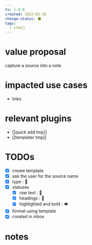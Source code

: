 ```yaml
---
tv: 1.0.0
created: 2022-03-26
change-status: ⚫
tags:
  - crm/🌱
---
```

 
# value proposal
capture a source into a note


# impacted use cases
- links

# relevant plugins
- [[quick add tmp]]
- [[templater tmp]]

# TODOs
- [x] create template
- [x] ask the user for the source name
- [x] type : 🌠
- [x] statuses
	- [x] raw text             : 📡
	- [x] headings             : 🔭
	- [x] highlighted and bold : 👁
- [x] format using template
- [x] created in inbox
# notes












